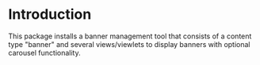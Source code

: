 Introduction
============

This package installs a banner management tool that consists of a content
type "banner" and several views/viewlets to display banners with optional
carousel functionality.